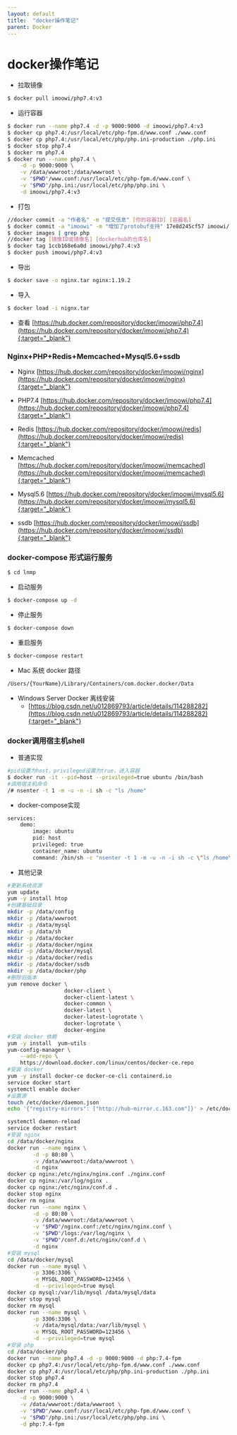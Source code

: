 ```yaml
---
layout: default
title:  "docker操作笔记"
parent: Docker
---
```


# docker操作笔记

- 拉取镜像
  
```bash
$ docker pull imoowi/php7.4:v3
```
- 运行容器

```bash
$ docker run --name php7.4 -d -p 9000:9000 -d imoowi/php7.4:v3
$ docker cp php7.4:/usr/local/etc/php-fpm.d/www.conf ./www.conf
$ docker cp php7.4:/usr/local/etc/php/php.ini-production ./php.ini
$ docker stop php7.4 
$ docker rm php7.4
$ docker run --name php7.4 \
    -d -p 9000:9000 \
    -v /data/wwwroot:/data/wwwroot \
    -v "$PWD"/www.conf:/usr/local/etc/php-fpm.d/www.conf \
    -v "$PWD"/php.ini:/usr/local/etc/php/php.ini \
    -d imoowi/php7.4:v3

```

- 打包

```bash
//docker commit -a "作者名" -m "提交信息" [你的容器ID] [容器名]
$ docker commit -a "imoowi" -m "增加了protobuf支持" 17e8d245cf57 imoowi/php7.4
$ docker images | grep php
//docker tag [镜像ID或镜像名] [dockerhub的仓库名]
$ docker tag 1ccb168e6a0d imoowi/php7.4:v3
$ docker push imoowi/php7.4:v3

```
- 导出
  
```bash
$ docker save -o nginx.tar nginx:1.19.2
```
- 导入

```bash
$ docker load -i nignx.tar
```

- 查看 
	[https://hub.docker.com/repository/docker/imoowi/php7.4](https://hub.docker.com/repository/docker/imoowi/php7.4){:target="_blank"}

### Nginx+PHP+Redis+Memcached+Mysql5.6+ssdb 
- Nginx
    [https://hub.docker.com/repository/docker/imoowi/nginx](https://hub.docker.com/repository/docker/imoowi/nginx){:target="_blank"}
- PHP7.4
    [https://hub.docker.com/repository/docker/imoowi/php7.4](https://hub.docker.com/repository/docker/imoowi/php7.4){:target="_blank"}

- Redis
	[https://hub.docker.com/repository/docker/imoowi/redis](https://hub.docker.com/repository/docker/imoowi/redis){:target="_blank"}

- Memcached
	[https://hub.docker.com/repository/docker/imoowi/memcached](https://hub.docker.com/repository/docker/imoowi/memcached){:target="_blank"}

- Mysql5.6
	[https://hub.docker.com/repository/docker/imoowi/mysql5.6](https://hub.docker.com/repository/docker/imoowi/mysql5.6){:target="_blank"}

- ssdb
	[https://hub.docker.com/repository/docker/imoowi/ssdb](https://hub.docker.com/repository/docker/imoowi/ssdb){:target="_blank"}


### docker-compose 形式运行服务

```bash
$ cd lnmp
```
- 启动服务

```bash
$ docker-compose up -d
```
- 停止服务

```bash
$ docker-compose down
```

- 重启服务

```bash
$ docker-compose restart
```

- Mac 系统 docker 路径

```bash
/Users/{YourName}/Library/Containers/com.docker.docker/Data
```
- Windows Server Docker 离线安装
	- [https://blog.csdn.net/u012869793/article/details/114288282](https://blog.csdn.net/u012869793/article/details/114288282){:target="_blank"}

  
### docker调用宿主机shell
- 普通实现

```bash
#pid设置为host，privileged设置为true，进入容器
$ docker run -it --pid=host --privileged=true ubuntu /bin/bash
#调用宿主机命令
/# nsenter -t 1 -m -u -n -i sh -c "ls /home"

```
- docker-compose实现

```bash
services:
    demo:
        image: ubuntu
        pid: host
        privileged: true
        container_name: ubuntu
        command: /bin/sh -c "nsenter -t 1 -m -u -n -i sh -c \"ls /home\""
```
- 其他记录

```bash
#更新系统资源
yum update
yum -y install htop
#创建基础目录
mkdir -p /data/config
mkdir -p /data/wwwroot
mkdir -p /data/mysql
mkdir -p /data/sh
mkdir -p /data/docker
mkdir -p /data/docker/nginx
mkdir -p /data/docker/mysql
mkdir -p /data/docker/redis
mkdir -p /data/docker/ssdb
mkdir -p /data/docker/php
#删除旧版本
yum remove docker \
                  docker-client \
                  docker-client-latest \
                  docker-common \
                  docker-latest \
                  docker-latest-logrotate \
                  docker-logrotate \
                  docker-engine
#安装 docker 依赖                  
yum -y install  yum-utils
yum-config-manager \
    --add-repo \
    https://download.docker.com/linux/centos/docker-ce.repo
#安装 docker    
yum -y install docker-ce docker-ce-cli containerd.io
service docker start
systemctl enable docker
#设置源
touch /etc/docker/daemon.json
echo '{"registry-mirrors": ["http://hub-mirror.c.163.com"]}' > /etc/docker/daemon.json

systemctl daemon-reload
service docker restart
#安装 nginx
cd /data/docker/nginx
docker run --name nginx \
		-d -p 80:80 \
		-v /data/wwwroot:/data/wwwroot \
		-d nginx
docker cp nginx:/etc/nginx/nginx.conf ./nginx.conf
docker cp nginx:/var/log/nginx .
docker cp nginx:/etc/nginx/conf.d .
docker stop nginx
docker rm nginx
docker run --name nginx \
		-d -p 80:80 \
		-v /data/wwwroot:/data/wwwroot \
		-v "$PWD"/nginx.conf:/etc/nginx/nginx.conf \
		-v "$PWD"/logs:/var/log/nginx \
		-v "$PWD"/conf.d:/etc/nginx/conf.d \
		-d nginx
#安装 mysql
cd /data/docker/mysql
docker run --name mysql \
		-p 3306:3306 \
		-e MYSQL_ROOT_PASSWORD=123456 \
		-d --privileged=true mysql 
docker cp mysql:/var/lib/mysql /data/mysql/data
docker stop mysql 
docker rm mysql 		
docker run --name mysql \
		-p 3306:3306 \
		-v /data/mysql/data:/var/lib/mysql \
		-e MYSQL_ROOT_PASSWORD=123456 \
		-d --privileged=true mysql
#安装 php
cd /data/docker/php
docker run --name php7.4 -d -p 9000:9000 -d php:7.4-fpm 
docker cp php7.4:/usr/local/etc/php-fpm.d/www.conf ./www.conf
docker cp php7.4:/usr/local/etc/php/php.ini-production ./php.ini
docker stop php7.4 
docker rm php7.4
docker run --name php7.4 \
	-d -p 9000:9000 \
	-v /data/wwwroot:/data/wwwroot \
	-v "$PWD"/www.conf:/usr/local/etc/php-fpm.d/www.conf \
	-v "$PWD"/php.ini:/usr/local/etc/php/php.ini \
	-d php:7.4-fpm 

```



<div id="gitalk-container"></div>
<link rel="stylesheet" href="https://unpkg.com/gitalk/dist/gitalk.css">
<script src="https://unpkg.com/gitalk/dist/gitalk.min.js"></script>
<script src="/assets/js/md5.min.js"></script>
<script type="text/javascript">
const gitalk = new Gitalk({
  clientID: 'c8000586a21c80291476',
  clientSecret: '043d2b75bd32c8d03f65d088bbd475c563a287f4',
  repo: 'imoowi.github.io',
  owner: 'imoowi',
  admin: ['imoowi'],
  distractionFreeMode: false,
  id: md5(location.href)
});
gitalk.render('gitalk-container')
</script>
